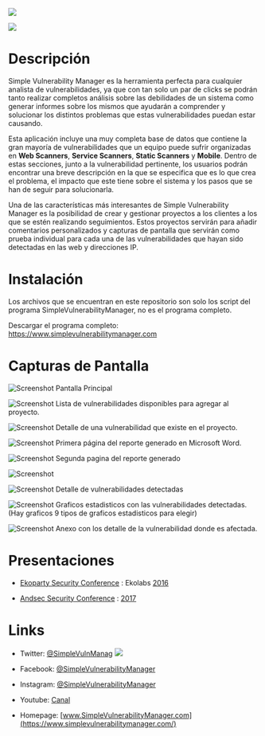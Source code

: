 [![](https://img.shields.io/github/downloads/simplevulnerabilitymanager/svm/total.svg)](https://github.com/simplevulnerabilitymanager/svm/releases/download/v2.0.3/Simple_Vulnerability_Manager_Install_Windows_v2.zip)

[![](https://img.shields.io/github/release/simplevulnerabilitymanager/svm.svg)](https://github.com/simplevulnerabilitymanager/svm/releases/tag/v2.0.3)


# Descripción
Simple Vulnerability Manager es la herramienta perfecta para cualquier analista de vulnerabilidades, ya que con tan solo un par de clicks se podrán tanto realizar completos análisis sobre las debilidades de un sistema como generar informes sobre los mismos que ayudarán a comprender y solucionar los distintos problemas que estas vulnerabilidades puedan estar causando.


Esta aplicación incluye una muy completa base de datos que contiene la gran mayoría de vulnerabilidades que un equipo puede sufrir organizadas en **Web Scanners**, **Service Scanners**, **Static Scanners** y **Mobile**. Dentro de estas secciones, junto a la vulnerabilidad pertinente, los usuarios podrán encontrar una breve descripción en la que se especifica que es lo que crea el problema, el impacto que este tiene sobre el sistema y los pasos que se han de seguir para solucionarla.


Una de las características más interesantes de Simple Vulnerability Manager es la posibilidad de crear y gestionar proyectos a los clientes a los que se estén realizando seguimientos. Estos proyectos servirán para añadir comentarios personalizados y capturas de pantalla que servirán como prueba individual para cada una de las vulnerabilidades que hayan sido detectadas en las web y direcciones IP.


# Instalación
Los archivos que se encuentran en este repositorio son solo los script del programa SimpleVulnerabilityManager, no es el programa completo.

Descargar el programa completo:
https://www.simplevulnerabilitymanager.com


# Capturas de Pantalla

![Screenshot](svm_screenshot1.png)
Pantalla Principal



![Screenshot](svm_screenshot2.png)
Lista de vulnerabilidades disponibles para agregar al proyecto.



![Screenshot](svm_screenshot3.png)
Detalle de una vulnerabilidad que existe en el proyecto.



![Screenshot](svm_screenshot4.png)
Primera página del reporte generado en Microsoft Word.


![Screenshot](svm_screenshot5.png)
Segunda pagina del reporte generado


![Screenshot](svm_screenshot6.png)


![Screenshot](svm_screenshot8.png)
Detalle de vulnerabilidades detectadas


![Screenshot](svm_screenshot10.png)
Graficos estadisticos con las vulnerabilidades detectadas. (Hay graficos 9 tipos de graficos estadisticos para elegir)


![Screenshot](svm_screenshot11.png)
Anexo con los detalle de la vulnerabilidad donde es afectada.


# Presentaciones

* [Ekoparty Security Conference](https://www.ekoparty.org) : Ekolabs [2016](https://twitter.com/SimpleVulnManag/status/792072988204134402)

* [Andsec Security Conference](https://www.andsec.org) : [2017](https://twitter.com/SimpleVulnManag/status/871576216112963586)

# Links

* Twitter: [@SimpleVulnManag](https://twitter.com/SimpleVulnManag) [![](https://img.shields.io/twitter/follow/SimpleVulnManag.svg?label=Follow&style=social)](https://twitter.com/SimpleVulnManag)

* Facebook: [@SimpleVulnerabilityManager](https://www.facebook.com/simplevulnerabilitymanager)

* Instagram: [@SimpleVulnerabilityManager](https://www.instagram.com/simplevulnerabilitymanager/)

* Youtube: [Canal](https://www.youtube.com/channel/UCDXH-m2SqQsnb91UUsQxlrQ?view_as=subscriber)

* Homepage: [www.SimpleVulnerabilityManager.com](https://www.simplevulnerabilitymanager.com/)





